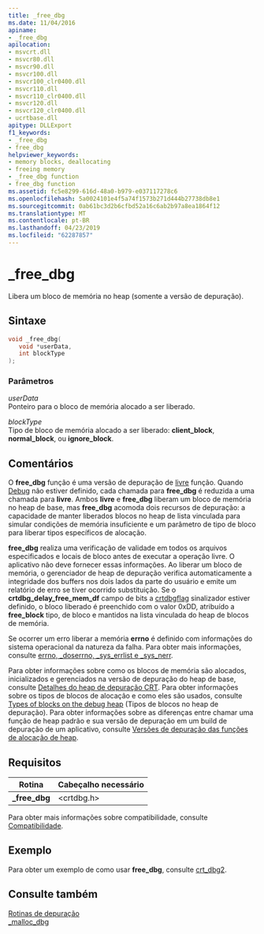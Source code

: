 ```yaml
---
title: _free_dbg
ms.date: 11/04/2016
apiname:
- _free_dbg
apilocation:
- msvcrt.dll
- msvcr80.dll
- msvcr90.dll
- msvcr100.dll
- msvcr100_clr0400.dll
- msvcr110.dll
- msvcr110_clr0400.dll
- msvcr120.dll
- msvcr120_clr0400.dll
- ucrtbase.dll
apitype: DLLExport
f1_keywords:
- _free_dbg
- free_dbg
helpviewer_keywords:
- memory blocks, deallocating
- freeing memory
- _free_dbg function
- free_dbg function
ms.assetid: fc5e8299-616d-48a0-b979-e037117278c6
ms.openlocfilehash: 5a0024101e4f5a74f1573b271d444b27738db8e1
ms.sourcegitcommit: 0ab61bc3d2b6cfbd52a16c6ab2b97a8ea1864f12
ms.translationtype: MT
ms.contentlocale: pt-BR
ms.lasthandoff: 04/23/2019
ms.locfileid: "62287857"
---
```

# <a name="freedbg"></a>_free_dbg

Libera um bloco de memória no heap (somente a versão de depuração).

## <a name="syntax"></a>Sintaxe

```C
void _free_dbg(
   void *userData,
   int blockType
);
```

### <a name="parameters"></a>Parâmetros

*userData*<br/>
Ponteiro para o bloco de memória alocado a ser liberado.

*blockType*<br/>
Tipo de bloco de memória alocado a ser liberado: **client_block**, **normal_block**, ou **ignore_block**.

## <a name="remarks"></a>Comentários

O **free_dbg** função é uma versão de depuração de [livre](free.md) função. Quando [Debug](../../c-runtime-library/debug.md) não estiver definido, cada chamada para **free_dbg** é reduzida a uma chamada para **livre**. Ambos **livre** e **free_dbg** liberam um bloco de memória no heap de base, mas **free_dbg** acomoda dois recursos de depuração: a capacidade de manter liberados blocos no heap de lista vinculada para simular condições de memória insuficiente e um parâmetro de tipo de bloco para liberar tipos específicos de alocação.

**free_dbg** realiza uma verificação de validade em todos os arquivos especificados e locais de bloco antes de executar a operação livre. O aplicativo não deve fornecer essas informações. Ao liberar um bloco de memória, o gerenciador de heap de depuração verifica automaticamente a integridade dos buffers nos dois lados da parte do usuário e emite um relatório de erro se tiver ocorrido substituição. Se o **crtdbg_delay_free_mem_df** campo de bits a [crtdbgflag](../../c-runtime-library/crtdbgflag.md) sinalizador estiver definido, o bloco liberado é preenchido com o valor 0xDD, atribuído a **free_block** tipo, de bloco e mantidos na lista vinculada do heap de blocos de memória.

Se ocorrer um erro liberar a memória **errno** é definido com informações do sistema operacional da natureza da falha. Para obter mais informações, consulte [errno, _doserrno, _sys_errlist e _sys_nerr](../../c-runtime-library/errno-doserrno-sys-errlist-and-sys-nerr.md).

Para obter informações sobre como os blocos de memória são alocados, inicializados e gerenciados na versão de depuração do heap de base, consulte [Detalhes do heap de depuração CRT](/visualstudio/debugger/crt-debug-heap-details). Para obter informações sobre os tipos de blocos de alocação e como eles são usados, consulte [Types of blocks on the debug heap](/visualstudio/debugger/crt-debug-heap-details) (Tipos de blocos no heap de depuração). Para obter informações sobre as diferenças entre chamar uma função de heap padrão e sua versão de depuração em um build de depuração de um aplicativo, consulte [Versões de depuração das funções de alocação de heap](/visualstudio/debugger/debug-versions-of-heap-allocation-functions).

## <a name="requirements"></a>Requisitos

|Rotina|Cabeçalho necessário|
|-------------|---------------------|
|**_free_dbg**|\<crtdbg.h>|

Para obter mais informações sobre compatibilidade, consulte [Compatibilidade](../../c-runtime-library/compatibility.md).

## <a name="example"></a>Exemplo

Para obter um exemplo de como usar **free_dbg**, consulte [crt_dbg2](https://github.com/Microsoft/VCSamples/tree/master/VC2010Samples/crt/crt_dbg2).

## <a name="see-also"></a>Consulte também

[Rotinas de depuração](../../c-runtime-library/debug-routines.md)<br/>
[_malloc_dbg](malloc-dbg.md)<br/>
